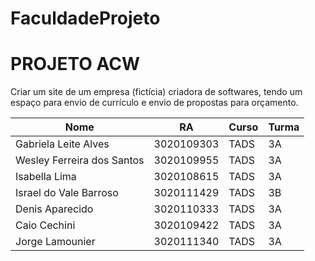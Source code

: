 # FaculdadeProjeto

<h1>PROJETO ACW</h1>
<p>Criar um site de um empresa (fictícia) criadora de softwares, tendo um espaço para envio de currículo e envio de propostas para orçamento.</p>

<table class="tg">
<thead>
  <tr>
    <th class="tg-0pky">Nome</th>
    <th class="tg-0pky">RA</th>
    <th class="tg-0pky">Curso</th>
    <th class="tg-0pky">Turma</th>
  </tr>
</thead>
<tbody>
  <tr>
    <td class="tg-0pky">Gabriela Leite Alves</td>
    <td class="tg-0pky">3020109303</td>
    <td class="tg-0pky">TADS</td>
    <td class="tg-0pky">3A</td>
  </tr>
  <tr>
    <td class="tg-0pky">Wesley Ferreira dos Santos</td>
    <td class="tg-0pky">3020109955</td>
    <td class="tg-0pky">TADS</td>
    <td class="tg-0pky">3A</td>
  </tr>
  <tr>
    <td class="tg-0pky">Isabella Lima </td>
    <td class="tg-0pky">3020108615</td>
    <td class="tg-0pky">TADS</td>
    <td class="tg-0pky">3A</td>
  </tr>
  <tr>
    <td class="tg-0lax">Israel do Vale Barroso</td>
    <td class="tg-0lax">3020111429</td>
    <td class="tg-0lax">TADS</td>
    <td class="tg-0lax">3B</td>
  </tr>
  <tr>
    <td class="tg-0lax">Denis Aparecido</td>
    <td class="tg-0lax">3020110333</td>
    <td class="tg-0lax">TADS</td>
    <td class="tg-0lax">3A</td>
  </tr>
  <tr>
    <td class="tg-0lax">Caio Cechini</td>
    <td class="tg-0lax">3020109422</td>
    <td class="tg-0lax">TADS</td>
    <td class="tg-0lax">3A</td>
  </tr>
  <tr>
    <td class="tg-0lax">Jorge Lamounier</td>
    <td class="tg-0lax">3020111340</td>
    <td class="tg-0lax">TADS</td>
    <td class="tg-0lax">3A</td>
  </tr>
</tbody>
</table>
